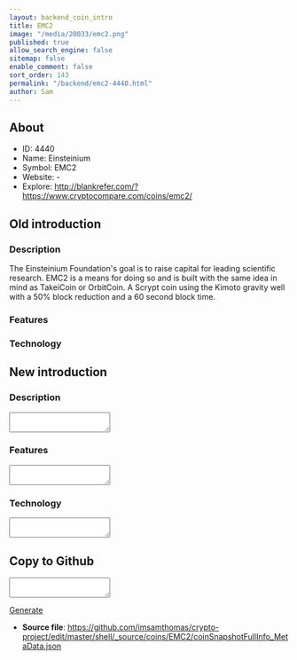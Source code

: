 ```yaml
---
layout: backend_coin_intro
title: EMC2
image: "/media/20033/emc2.png"
published: true
allow_search_engine: false
sitemap: false
enable_comment: false
sort_order: 143
permalink: "/backend/emc2-4440.html"
author: Sam
---
```


## About

- ID: 4440
- Name: Einsteinium
- Symbol: EMC2
- Website: -
- Explore: http://blankrefer.com/?https://www.cryptocompare.com/coins/emc2/


## Old introduction

### Description

<p>The Einsteinium Foundation&#39;s goal is to raise capital for leading scientific research. EMC2 is a means for doing so and is built with the same idea in mind as TakeiCoin or OrbitCoin. A Scrypt coin using the Kimoto gravity well with a 50% block reduction and a 60 second block time.</p>

### Features


### Technology




## New introduction


### Description
<textarea id="meta_description" name="description"></textarea>

### Features
<textarea id="meta_features" name="features"></textarea>

### Technology
<textarea id="meta_technology" name="technology"></textarea>


## Copy to Github

<textarea id="coinsnapshotfullinfo_metadata"></textarea>

<a href="#gen" onclick="generateMetaDatJson()">Generate</a>

- **Source file**: <a href="https://github.com/imsamthomas/crypto-project/edit/master/shell/_source/coins/EMC2/coinSnapshotFullInfo_MetaData.json">https://github.com/imsamthomas/crypto-project/edit/master/shell/_source/coins/EMC2/coinSnapshotFullInfo_MetaData.json</a>

